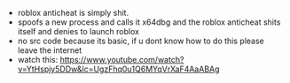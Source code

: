 - roblox anticheat is simply shit.
- spoofs a new process and calls it x64dbg and the roblox anticheat shits itself and denies to launch roblox
- no src code because its basic, if u dont know how to do this please leave the internet
- watch this: https://www.youtube.com/watch?v=YtHspjy5DDw&lc=UgzFhq0u1Q6MYqVrXaF4AaABAg
